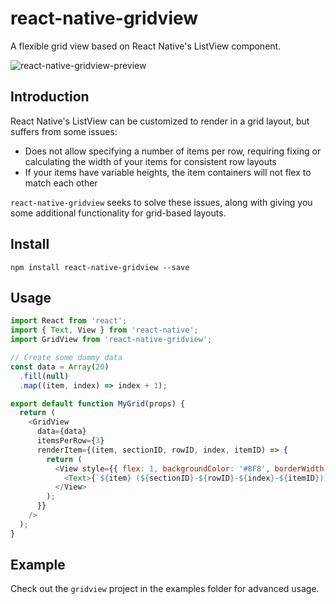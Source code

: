 # react-native-gridview
A flexible grid view based on React Native's ListView component.

![react-native-gridview-preview](https://github.com/jskuby/react-native-gridview/blob/master/demos/react-native-gridview-preview.gif?raw=true)

## Introduction
React Native's ListView can be customized to render in a grid layout, but suffers from some issues:

* Does not allow specifying a number of items per row, requiring fixing or calculating the width of your
  items for consistent row layouts
* If your items have variable heights, the item containers will not flex to match each other

`react-native-gridview` seeks to solve these issues, along with giving you some additional functionality
for grid-based layouts.

## Install
`npm install react-native-gridview --save`

## Usage
```javascript
import React from 'react';
import { Text, View } from 'react-native';
import GridView from 'react-native-gridview';

// Create some dummy data
const data = Array(20)
  .fill(null)
  .map((item, index) => index + 1);

export default function MyGrid(props) {
  return (
    <GridView
      data={data}
      itemsPerRow={3}
      renderItem={(item, sectionID, rowID, index, itemID) => {
        return (
          <View style={{ flex: 1, backgroundColor: '#8F8', borderWidth: 1 }}>
            <Text>{`${item} (${sectionID}-${rowID}-${index}-${itemID})`}</Text>
          </View>
        );
      }}
    />
  );
}
```

## Example
Check out the `gridview` project in the examples folder for advanced usage.
